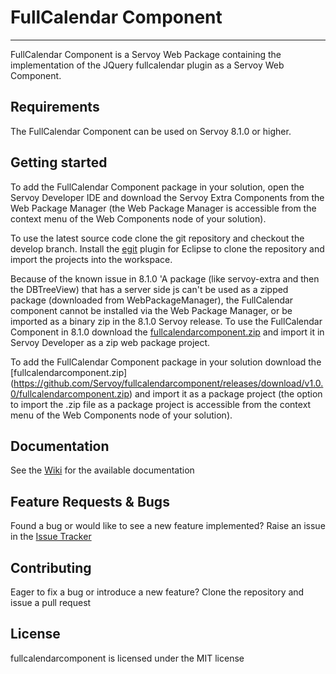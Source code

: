 # FullCalendar Component
-------------
FullCalendar Component is a Servoy Web Package containing the implementation of the JQuery fullcalendar plugin as a Servoy Web Component.

Requirements
-------------
The FullCalendar Component  can be used on Servoy 8.1.0 or higher.


Getting started
-------------
To add the FullCalendar Component package in your solution, open the Servoy Developer IDE and download the Servoy Extra Components from the Web Package Manager (the Web Package Manager is accessible from the context menu of the Web Components node of your solution).

To use the latest source code clone the git repository and checkout the develop branch. Install the [egit](http://www.eclipse.org/egit/download/) plugin for Eclipse to clone the repository and import the projects into the workspace.

Because of the known issue in 8.1.0 'A package (like servoy-extra and then the DBTreeView) that has a server side js can't be used as a zipped package (downloaded from WebPackageManager),
the FullCalendar component cannot be installed via the Web Package Manager, or be imported as a binary zip in the 8.1.0 Servoy release. 
To use the FullCalendar Component in 8.1.0 download the [fullcalendarcomponent.zip](https://github.com/Servoy/fullcalendarcomponent/releases/download/v1.0.1/fullcalendarcomponent.zip) and import it in Servoy Developer as a zip web package project.

To add the FullCalendar Component package in your solution download the [fullcalendarcomponent.zip] (https://github.com/Servoy/fullcalendarcomponent/releases/download/v1.0.0/fullcalendarcomponent.zip) and import it as a package project (the option to import the .zip file as a package project is accessible from the context menu of the Web Components node of your solution).


Documentation
-------------
See the [Wiki](https://github.com/Servoy/fullcalendarcomponent/wiki) for the available documentation


Feature Requests & Bugs
-----------------------
Found a bug or would like to see a new feature implemented? Raise an issue in the [Issue Tracker](https://github.com/Servoy/fullcalendarcomponent/issues)


Contributing
-------------
Eager to fix a bug or introduce a new feature? Clone the repository and issue a pull request


License
-------
fullcalendarcomponent is licensed under the MIT license
